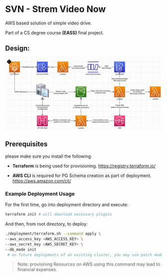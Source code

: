 # SVN - Strem Video Now

AWS based solution of simple video drive.

Part of a CS degree course <strong>(EASS)</strong> final project.

## Design:

![Architecture Diagram](./assets/architecture_diagram.jpg)

## Prerequisites

please make sure you install the following:

- <strong>Terraform</strong> is being used for provisioning.
https://registry.terraform.io/

- <strong>AWS CLI</strong> is required for PG Schema creation as part of deployment.
https://aws.amazon.com/cli/

### Example Deployment Usage

For the first time, go into deployment directory and execute:
```sh
terraform init # will download necessary plugins
```

And then, from root directory, to deploy:

```sh
./deployment/terraform.sh --command apply \
--aws_access_key <AWS_ACCESS_KEY> \
--aws_secret_key <AWS_SECRET_KEY> \
--db_mode init
 # on future deployments of an existing cluster, you may use patch mode (or none), and populate the ddl file with relevant sql commands
```

> Note: provisining Resources on AWS using this command may lead to financial expenses.
